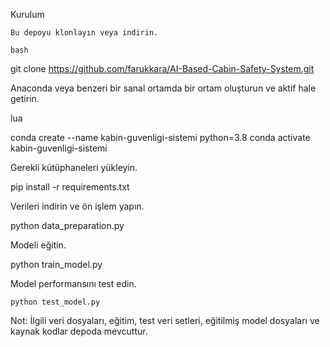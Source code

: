 Kurulum

    Bu depoyu klonlayın veya indirin.

    bash

git clone https://github.com/farukkara/AI-Based-Cabin-Safety-System.git

Anaconda veya benzeri bir sanal ortamda bir ortam oluşturun ve aktif hale getirin.

lua

conda create --name kabin-guvenligi-sistemi python=3.8
conda activate kabin-guvenligi-sistemi

Gerekli kütüphaneleri yükleyin.

pip install -r requirements.txt

Verileri indirin ve ön işlem yapın.

python data_preparation.py

Modeli eğitin.

python train_model.py

Model performansını test edin.

    python test_model.py

Not: İlgili veri dosyaları, eğitim, test veri setleri, eğitilmiş model dosyaları ve kaynak kodlar depoda mevcuttur.
